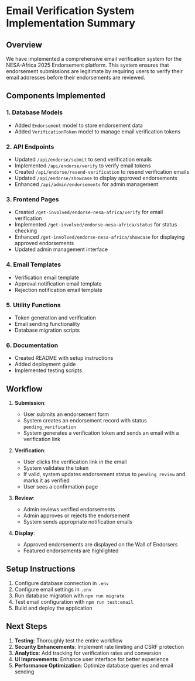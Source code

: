 # Email Verification System Implementation Summary

## Overview

We have implemented a comprehensive email verification system for the NESA-Africa 2025 Endorsement platform. This system ensures that endorsement submissions are legitimate by requiring users to verify their email addresses before their endorsements are reviewed.

## Components Implemented

### 1. Database Models

- Added `Endorsement` model to store endorsement data
- Added `VerificationToken` model to manage email verification tokens

### 2. API Endpoints

- Updated `/api/endorse/submit` to send verification emails
- Implemented `/api/endorse/verify` to verify email tokens
- Created `/api/endorse/resend-verification` to resend verification emails
- Updated `/api/endorse/showcase` to display approved endorsements
- Enhanced `/api/admin/endorsements` for admin management

### 3. Frontend Pages

- Created `/get-involved/endorse-nesa-africa/verify` for email verification
- Implemented `/get-involved/endorse-nesa-africa/status` for status checking
- Enhanced `/get-involved/endorse-nesa-africa/showcase` for displaying approved endorsements
- Updated admin management interface

### 4. Email Templates

- Verification email template
- Approval notification email template
- Rejection notification email template

### 5. Utility Functions

- Token generation and verification
- Email sending functionality
- Database migration scripts

### 6. Documentation

- Created README with setup instructions
- Added deployment guide
- Implemented testing scripts

## Workflow

1. **Submission**:
   - User submits an endorsement form
   - System creates an endorsement record with status `pending_verification`
   - System generates a verification token and sends an email with a verification link

2. **Verification**:
   - User clicks the verification link in the email
   - System validates the token
   - If valid, system updates endorsement status to `pending_review` and marks it as verified
   - User sees a confirmation page

3. **Review**:
   - Admin reviews verified endorsements
   - Admin approves or rejects the endorsement
   - System sends appropriate notification emails

4. **Display**:
   - Approved endorsements are displayed on the Wall of Endorsers
   - Featured endorsements are highlighted

## Setup Instructions

1. Configure database connection in `.env`
2. Configure email settings in `.env`
3. Run database migration with `npm run migrate`
4. Test email configuration with `npm run test:email`
5. Build and deploy the application

## Next Steps

1. **Testing**: Thoroughly test the entire workflow
2. **Security Enhancements**: Implement rate limiting and CSRF protection
3. **Analytics**: Add tracking for verification rates and conversion
4. **UI Improvements**: Enhance user interface for better experience
5. **Performance Optimization**: Optimize database queries and email sending